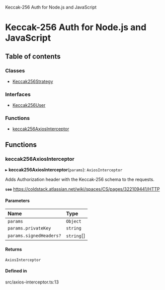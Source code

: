 Keccak-256 Auth for Node.js and JavaScript

# Keccak-256 Auth for Node.js and JavaScript

## Table of contents

### Classes

- [Keccak256Strategy](classes/Keccak256Strategy.md)

### Interfaces

- [Keccak256User](interfaces/Keccak256User.md)

### Functions

- [keccak256AxiosInterceptor](README.md#keccak256axiosinterceptor)

## Functions

### keccak256AxiosInterceptor

▸ **keccak256AxiosInterceptor**(`params`): `AxiosInterceptor`

Adds Authorization header with the Keccak-256 schema to the requests.

**`see`** https://coldstack.atlassian.net/wiki/spaces/CS/pages/322109441/HTTP

#### Parameters

| Name | Type |
| :------ | :------ |
| `params` | `Object` |
| `params.privateKey` | `string` |
| `params.signedHeaders?` | `string`[] |

#### Returns

`AxiosInterceptor`

#### Defined in

src/axios-interceptor.ts:13
